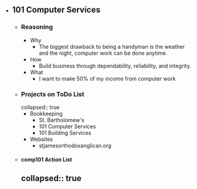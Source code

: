 - ## 101 Computer Services
	- ### Reasoning
		- Why
			- The biggest drawback to being a handyman is the weather and the night, computer work can be done anytime.
		- How
			- Build business through dependability, reliability, and integrity.
		- What
			- I want to make 50% of my income from computer work
	- ### Projects on ToDo List
	  collapsed:: true
		- Bookkeeping
			- St. Bartholomew's
			- 101 Computer Services
			- 101 Building Services
		- Websites
			- stjamesorthodoxanglican.org
	- #### comp101 Action List
	  collapsed:: true
		-